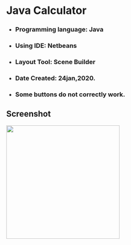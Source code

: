 # Java Calculator
- ### Programming language: Java
- ### Using IDE: Netbeans
- ### Layout Tool: Scene Builder
- ### Date Created: 24jan,2020.
- ### Some buttons do not correctly work.
## Screenshot
<img width="300px" src="https://raw.githubusercontent.com/ShahriarShafin/java_calculator/master/calculator.png">
                                  
                                   
